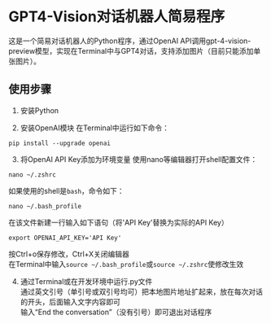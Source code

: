 # GPT4-Vision对话机器人简易程序

这是一个简易对话机器人的Python程序，通过OpenAI API调用gpt-4-vision-preview模型，实现在Terminal中与GPT4对话，支持添加图片（目前只能添加单张图片）。

## 使用步骤
1. 安装Python

2. 安装OpenAI模块
在Terminal中运行如下命令：
```shell
pip install --upgrade openai
```

3. 将OpenAI API Key添加为环境变量
使用nano等编辑器打开shell配置文件： 
```shell
nano ~/.zshrc 
```
如果使用的shell是`bash`，命令如下：  
```shell
nano ~/.bash_profile
```
在该文件新建一行输入如下语句（将'API Key'替换为实际的API Key）  
```
export OPENAI_API_KEY='API Key'
```
按Ctrl+o保存修改，Ctrl+X关闭编辑器   
在Terminal中输入`source ~/.bash_profile`或`source ~/.zshrc`使修改生效  


4. 通过Terminal或在开发环境中运行.py文件  
通过英文引号（单引号或双引号均可）把本地图片地址扩起来，放在每次对话的开头，后面输入文字内容即可   
输入“End the conversation”（没有引号）即可退出对话程序
